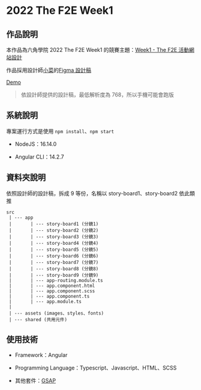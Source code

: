 # 2022 The F2E Week1

## 作品說明

本作品為六角學院 2022 The F2E Week1 的競賽主題：[Week1 - The F2E 活動網站設計](https://2022.thef2e.com/news/week1)

作品採用設計師[小菜](https://2022.thef2e.com/users/12061549261446456235)的[Figma 設計稿](https://www.figma.com/file/8RVl4ySfbKgWHa5Wz7gMh7/%E5%B0%8F%E8%8F%9C_F2E_project1?node-id=0%3A1)

[Demo](https://qazs10015.github.io/2022_F2E_w1/)

> 依設計師提供的設計稿，最低解析度為 768，所以手機可能會跑版

## 系統說明

專案運行方式是使用 `npm install`、`npm start`

* NodeJS：16.14.0

* Angular CLI：14.2.7

## 資料夾說明

依照設計師的設計稿，拆成 9 等份，名稱以 story-board1、story-board2 依此類推

```
src
 | --- app
 |       | --- story-board1 (分鏡1)
 |       | --- story-board2 (分鏡2)
 |       | --- story-board3 (分鏡3)
 |       | --- story-board4 (分鏡4)
 |       | --- story-board5 (分鏡5)
 |       | --- story-board6 (分鏡6)
 |       | --- story-board7 (分鏡7)
 |       | --- story-board8 (分鏡8)
 |       | --- story-board9 (分鏡9)
 |       | --- app-routing.module.ts
 |       | --- app.component.html
 |       | --- app.component.scss
 |       | --- app.component.ts
 |       | --- app.module.ts
 |
 | --- assets (images、styles、fonts)
 | --- shared (共用元件)
```

## 使用技術

* Framework：Angular

* Programming Language：Typescript、Javascript、HTML、SCSS

* 其他套件：[GSAP](https://greensock.com/gsap/)
